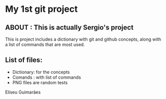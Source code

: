 # My 1st git project


## ABOUT :  This is actually Sergio's project 

This is project includes a dictionary with git and github concepts, along with a list of commands that are most used.

## List of files:

- Dictionary: for the concepts
- Comands : with list of commands
- PNG files are random tests

Eliseu Guimarães
